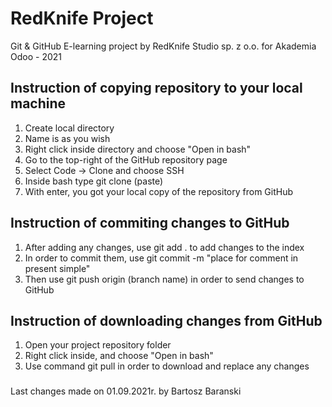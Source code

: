 # RedKnife Project 

Git & GitHub E-learning project by RedKnife Studio sp. z o.o. for Akademia Odoo - 2021 

## Instruction of copying repository to your local machine
1. Create local directory
2. Name is as you wish
3. Right click inside directory and choose "Open in bash"
4. Go to the top-right of the GitHub repository page 
5. Select Code -> Clone and choose SSH 
6. Inside bash type git clone (paste)
7. With enter, you got your local copy of the repository from GitHub

## Instruction of commiting changes to GitHub
1. After adding any changes, use git add . to add changes to the index
2. In order to commit them, use git commit -m "place for comment in present simple"
3. Then use git push origin (branch name) in order to send changes to GitHub

## Instruction of downloading changes from GitHub
1. Open your project repository folder
2. Right click inside, and choose "Open in bash"
3. Use command git pull in order to download and replace any changes

###
Last changes made on 01.09.2021r. by Bartosz Baranski
